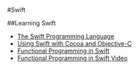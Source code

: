 #Swift

##Learning Swift

- [The Swift Programming Language](https://developer.apple.com/library/ios/documentation/Swift/Conceptual/Swift_Programming_Language/index.html#//apple_ref/doc/uid/TP40014097-CH3-ID0)
- [Using Swift with Cocoa and Objective-C](https://developer.apple.com/library/ios/documentation/Swift/Conceptual/BuildingCocoaApps/index.html#//apple_ref/doc/uid/TP40014216)
- [Functional Programming in Swift](http://www.objc.io/books/)
- [Functional Programming in Swift Video](https://realm.io/news/functional-programming-swift-chris-eidhof/)
